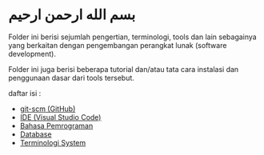 # بسم الله ارحمن ارحيم
Folder ini berisi sejumlah pengertian, terminologi, tools dan lain sebagainya yang berkaitan dengan pengembangan perangkat lunak (software development).

Folder ini juga berisi beberapa tutorial dan/atau tata cara instalasi dan penggunaan dasar dari tools tersebut.

daftar isi :
- [git-scm (GitHub)](GitHub/readme.md)
- [IDE (Visual Studio Code)](VSC/readme.md)
- [Bahasa Pemrograman](Pemrograman/readme.md)
- [Database](Database/readme.md)
- [Terminologi System](System/readme.md)
